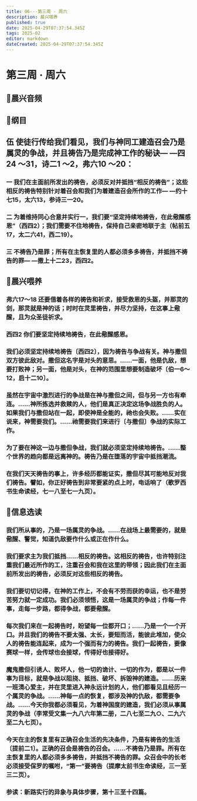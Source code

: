 ```yaml
---
title: 06---第三周 · 周六
description: 晨兴喂养
published: true
date: 2025-04-29T07:37:54.345Z
tags: 2025-02
editor: markdown
dateCreated: 2025-04-29T07:37:54.345Z
---
```


# 第三周 · 周六
## 🎵晨兴音频

## 📖纲目

## 伍   使徒行传给我们看见，我们与神同工建造召会乃是属灵的争战，并且祷告乃是完成神工作的秘诀— —四24 ～31，诗二1 ～2，弗六10 ～20：

### 一   我们在主面前所发出的祷告，必须反对并抵挡“相反的祷告”；这些相反的祷告特别针对着召会和我们为着建造召会所作的工作— —约十七15，太六13，参诗三一20。

### 二   为着维持同心合意并实行一，我们要“坚定持续地祷告，在此儆醒感恩”（西四2）；我们需要不住地祷告，保持自己亲密地联于主（帖前五17，太二六41，西二19）。

### 三   不祷告乃是罪；所有在主恢复里的人都必须多多祷告，并抵挡不祷告的罪— —撒上十二23，西四2。

## 📖晨兴喂养

### 弗六17～18    还要借着各样的祷告和祈求，接受救恩的头盔，并那灵的剑，那灵就是神的话；时时在灵里祷告，并尽力坚持，在这事上儆醒，且为众圣徒祈求。

### 西四2    你们要坚定持续地祷告，在此儆醒感恩。

### 我们必须坚定持续地祷告〔西四2〕，因为祷告与争战有关。神与撒但双方彼此敌对。撒但这名字是对头的意思。……一面，他是仇敌，想要打败神；另一面，他是对头，在神的范围里想要制造破坏〔伯一6～12，启十二10〕。

### 虽然在宇宙中激烈进行的争战是在神与撒但之间，但与另一方也有牵连。……神所拣选并救赎的人，他们是真正决定这场争战胜负的人。如果我们与撒但站在一起，即使神是全能的，祂也会失败。……实在说来，神需要我们。……祂需要我们来进行〔与撒但〕争战的实际工作。

### 为了要在神这一边与撒但争战，我们就必须坚定持续地祷告。……整个世界的趋向都是远离神的。祷告乃是在堕落的宇宙中抵挡潮流。

### 在我们天天祷告的事上，许多经历都能证实，撒但尽其可能地反对我们祷告。譬如，你正好祷告到非常要紧的点上时，电话响了（歌罗西书生命读经，七一八至七一九页）。

## 📖信息选读

### 我们所从事的，乃是一场属灵的争战。……在战场上最需要的，就是儆醒、警觉，知道仇敌要作什么或正在作什么。

### 我们要求主为我们抵挡……相反的祷告。这相反的祷告，也许特别注重我们最近所作的工，注重召会和我在这里的带领；因此我们在主面前所发出的祷告，必须反对这些相反的祷告。

### 我们要切切记得，在神的工作上，不会有不劳而获的幸运，也不是劳苦努力就一定成功。我们必须领悟，这是一场属灵的争战；作每一件事，走每一步路，都得争战，都要儆醒。

### 每次我们来在一起祷告时，盼望每一位都开口；……乃是一个一个开口。并且我们的祷告不要太强、太长，要短而活，能彼此堆加，使众人的祷告能连起来，成为一个强而有力的祷告。我们一起祷告，要像赛球一样，会传球也会接球，传得好也接得好。

### 魔鬼撒但引诱人、败坏人，他一切的诡计、一切的作为，都是以一件事为目标，就是争战以阻挠、抵挡、破坏、拆毁神的建造。……历来一班清心爱主，并在灵里进入神永远计划的人，他们都看见且经历一个属灵的争战。……神每一点的恢复，都涉及神的仇敌，都需要争战。……今天你我都必须看见，为着神国度的建造，我们必须从事属灵的争战（李常受文集一九八六年第二册，二八七至二九○、二九六至二九七页）。

### 今天在主的恢复里有正确召会生活的先决条件，乃是有祷告的生活〔提前二1〕。正确的召会是祷告的召会。……不祷告乃是罪。所有在主恢复里的人都必须多多祷告，并抵挡不祷告的罪。众召会中的长老必须接受保罗的嘱咐，“第一”要祷告（提摩太前书生命读经，三一至三二页）。

### 参读：新路实行的异象与具体步骤，第十三至十四篇。
